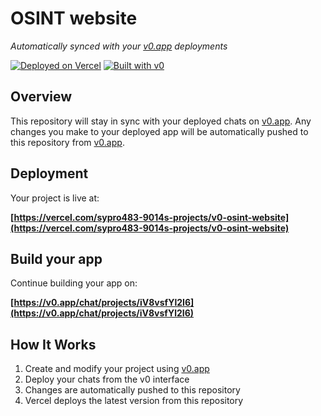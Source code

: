 # OSINT website

*Automatically synced with your [v0.app](https://v0.app) deployments*

[![Deployed on Vercel](https://img.shields.io/badge/Deployed%20on-Vercel-black?style=for-the-badge&logo=vercel)](https://vercel.com/sypro483-9014s-projects/v0-osint-website)
[![Built with v0](https://img.shields.io/badge/Built%20with-v0.app-black?style=for-the-badge)](https://v0.app/chat/projects/iV8vsfYl2I6)

## Overview

This repository will stay in sync with your deployed chats on [v0.app](https://v0.app).
Any changes you make to your deployed app will be automatically pushed to this repository from [v0.app](https://v0.app).

## Deployment

Your project is live at:

**[https://vercel.com/sypro483-9014s-projects/v0-osint-website](https://vercel.com/sypro483-9014s-projects/v0-osint-website)**

## Build your app

Continue building your app on:

**[https://v0.app/chat/projects/iV8vsfYl2I6](https://v0.app/chat/projects/iV8vsfYl2I6)**

## How It Works

1. Create and modify your project using [v0.app](https://v0.app)
2. Deploy your chats from the v0 interface
3. Changes are automatically pushed to this repository
4. Vercel deploys the latest version from this repository
